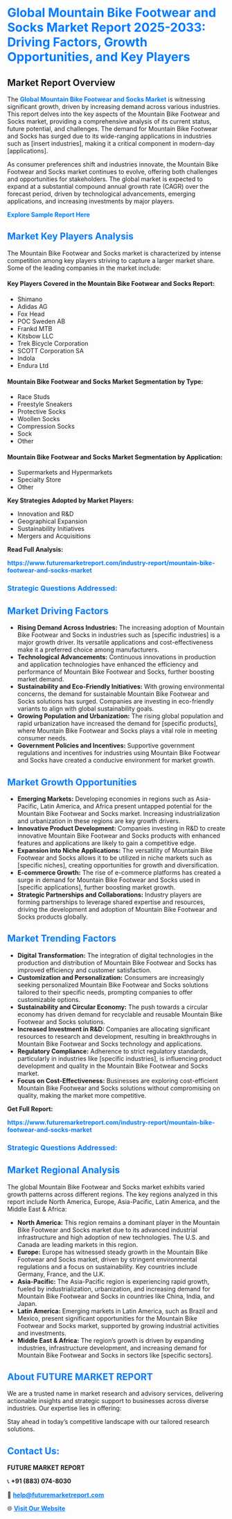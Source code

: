 <h1 style="color: #007BFF;">Global Mountain Bike Footwear and Socks Market Report 2025-2033: Driving Factors, Growth Opportunities, and Key Players</h1>

<section id="overview">
<h2>Market Report Overview</h2>
<p>The <a href="https://www.futuremarketreport.com/industry-report/mountain-bike-footwear-and-socks-market" style="color: #007BFF; text-decoration: none;"><strong>Global Mountain Bike Footwear and Socks Market</strong></a> is witnessing significant growth, driven by increasing demand across various industries. This report delves into the key aspects of the Mountain Bike Footwear and Socks market, providing a comprehensive analysis of its current status, future potential, and challenges. The demand for Mountain Bike Footwear and Socks has surged due to its wide-ranging applications in industries such as [insert industries], making it a critical component in modern-day [applications].</p>
<p>As consumer preferences shift and industries innovate, the Mountain Bike Footwear and Socks market continues to evolve, offering both challenges and opportunities for stakeholders. The global market is expected to expand at a substantial compound annual growth rate (CAGR) over the forecast period, driven by technological advancements, emerging applications, and increasing investments by major players.</p>
</section>

<section id="overview">
<p><a href="https://www.futuremarketreport.com/request-sample/reportId=26061" style="color: #007BFF; text-decoration: none;"><strong>Explore Sample Report Here</strong></a></p>
</section>

<section id="key-players">
<h2 style="color: #007BFF;">Market Key Players Analysis</h2>
<p>The Mountain Bike Footwear and Socks market is characterized by intense competition among key players striving to capture a larger market share. Some of the leading companies in the market include:</p>
<h4>Key Players Covered in the Mountain Bike Footwear and Socks Report:</h4>
<ul><li>Shimano</li><li>Adidas AG</li><li>Fox Head</li><li>POC Sweden AB</li><li>Frankd MTB</li><li>Kitsbow LLC</li><li>Trek Bicycle Corporation</li><li>SCOTT Corporation SA</li><li>Indola</li><li>Endura Ltd</li></ul>
<h4>Mountain Bike Footwear and Socks Market Segmentation by Type:</h4>
<ul><li>Race Studs</li><li>Freestyle Sneakers</li><li>Protective Socks</li><li>Woollen Socks</li><li>Compression Socks</li><li>Sock</li><li>Other</li></ul>

<h4>Mountain Bike Footwear and Socks Market Segmentation by Application:</h4>
<ul><li>Supermarkets and Hypermarkets</li><li>Specialty Store</li><li>Other</li></ul>
<p><strong>Key Strategies Adopted by Market Players:</strong></p>
<ul>
<li>Innovation and R&D</li>
<li>Geographical Expansion</li>
<li>Sustainability Initiatives</li>
<li>Mergers and Acquisitions</li>
</ul>
</section>

<section>
<p><strong>Read Full Analysis: </strong></p><a href="https://www.futuremarketreport.com/industry-report/mountain-bike-footwear-and-socks-market" style="color: #007BFF; text-decoration: none;"><strong>https://www.futuremarketreport.com/industry-report/mountain-bike-footwear-and-socks-market</strong></a>
<h3 style="color: #007BFF;">Strategic Questions Addressed:</h3>
</section>

<section id="driving-factors">
<h2 style="color: #007BFF;">Market Driving Factors</h2>
<ul>
<li><strong>Rising Demand Across Industries:</strong> The increasing adoption of Mountain Bike Footwear and Socks in industries such as [specific industries] is a major growth driver. Its versatile applications and cost-effectiveness make it a preferred choice among manufacturers.</li>
<li><strong>Technological Advancements:</strong> Continuous innovations in production and application technologies have enhanced the efficiency and performance of Mountain Bike Footwear and Socks, further boosting market demand.</li>
<li><strong>Sustainability and Eco-Friendly Initiatives:</strong> With growing environmental concerns, the demand for sustainable Mountain Bike Footwear and Socks solutions has surged. Companies are investing in eco-friendly variants to align with global sustainability goals.</li>
<li><strong>Growing Population and Urbanization:</strong> The rising global population and rapid urbanization have increased the demand for [specific products], where Mountain Bike Footwear and Socks plays a vital role in meeting consumer needs.</li>
<li><strong>Government Policies and Incentives:</strong> Supportive government regulations and incentives for industries using Mountain Bike Footwear and Socks have created a conducive environment for market growth.</li>
</ul>
</section>

<section id="growth-opportunities">
<h2 style="color: #007BFF;">Market Growth Opportunities</h2>
<ul>
<li><strong>Emerging Markets:</strong> Developing economies in regions such as Asia-Pacific, Latin America, and Africa present untapped potential for the Mountain Bike Footwear and Socks market. Increasing industrialization and urbanization in these regions are key growth drivers.</li>
<li><strong>Innovative Product Development:</strong> Companies investing in R&D to create innovative Mountain Bike Footwear and Socks products with enhanced features and applications are likely to gain a competitive edge.</li>
<li><strong>Expansion into Niche Applications:</strong> The versatility of Mountain Bike Footwear and Socks allows it to be utilized in niche markets such as [specific niches], creating opportunities for growth and diversification.</li>
<li><strong>E-commerce Growth:</strong> The rise of e-commerce platforms has created a surge in demand for Mountain Bike Footwear and Socks used in [specific applications], further boosting market growth.</li>
<li><strong>Strategic Partnerships and Collaborations:</strong> Industry players are forming partnerships to leverage shared expertise and resources, driving the development and adoption of Mountain Bike Footwear and Socks products globally.</li>
</ul>
</section>

<section id="trending-factors">
<h2 style="color: #007BFF;">Market Trending Factors</h2>
<ul>
<li><strong>Digital Transformation:</strong> The integration of digital technologies in the production and distribution of Mountain Bike Footwear and Socks has improved efficiency and customer satisfaction.</li>
<li><strong>Customization and Personalization:</strong> Consumers are increasingly seeking personalized Mountain Bike Footwear and Socks solutions tailored to their specific needs, prompting companies to offer customizable options.</li>
<li><strong>Sustainability and Circular Economy:</strong> The push towards a circular economy has driven demand for recyclable and reusable Mountain Bike Footwear and Socks solutions.</li>
<li><strong>Increased Investment in R&D:</strong> Companies are allocating significant resources to research and development, resulting in breakthroughs in Mountain Bike Footwear and Socks technology and applications.</li>
<li><strong>Regulatory Compliance:</strong> Adherence to strict regulatory standards, particularly in industries like [specific industries], is influencing product development and quality in the Mountain Bike Footwear and Socks market.</li>
<li><strong>Focus on Cost-Effectiveness:</strong> Businesses are exploring cost-efficient Mountain Bike Footwear and Socks solutions without compromising on quality, making the market more competitive.</li>
</ul>
</section>

<section>
<p><strong>Get Full Report: </strong></p><a href="https://www.futuremarketreport.com/industry-report/mountain-bike-footwear-and-socks-market" style="color: #007BFF; text-decoration: none;"><strong>https://www.futuremarketreport.com/industry-report/mountain-bike-footwear-and-socks-market</strong></a>
<h3 style="color: #007BFF;">Strategic Questions Addressed:</h3>
</section>


<section id="regional-analysis">
<h2 style="color: #007BFF;">Market Regional Analysis</h2>
<p>The global Mountain Bike Footwear and Socks market exhibits varied growth patterns across different regions. The key regions analyzed in this report include North America, Europe, Asia-Pacific, Latin America, and the Middle East & Africa:</p>
<ul>
<li><strong>North America:</strong> This region remains a dominant player in the Mountain Bike Footwear and Socks market due to its advanced industrial infrastructure and high adoption of new technologies. The U.S. and Canada are leading markets in this region.</li>
<li><strong>Europe:</strong> Europe has witnessed steady growth in the Mountain Bike Footwear and Socks market, driven by stringent environmental regulations and a focus on sustainability. Key countries include Germany, France, and the U.K.</li>
<li><strong>Asia-Pacific:</strong> The Asia-Pacific region is experiencing rapid growth, fueled by industrialization, urbanization, and increasing demand for Mountain Bike Footwear and Socks in countries like China, India, and Japan.</li>
<li><strong>Latin America:</strong> Emerging markets in Latin America, such as Brazil and Mexico, present significant opportunities for the Mountain Bike Footwear and Socks market, supported by growing industrial activities and investments.</li>
<li><strong>Middle East & Africa:</strong> The region’s growth is driven by expanding industries, infrastructure development, and increasing demand for Mountain Bike Footwear and Socks in sectors like [specific sectors].</li>
</ul>
</section>

<footer>
<h2 style="color: #007BFF;">About FUTURE MARKET REPORT</h2>
<p>We are a trusted name in market research and advisory services, delivering actionable insights and strategic support to businesses across diverse industries. Our expertise lies in offering:</p>

<p>Stay ahead in today’s competitive landscape with our tailored research solutions.</p>

<h2 style="color: #007BFF;">Contact Us:</h2>
<p><strong>FUTURE MARKET REPORT</strong></p>
<p>📞 <strong>+91 (883) 074-8030</strong></p>
<p>📧 <strong><a href="mailto:help@futuremarketreport.com" style="color: #007BFF;">help@futuremarketreport.com</a></strong></p>
<p>🌐 <strong><a href="https://www.futuremarketreport.com/" style="color: #007BFF;">Visit Our Website</a></strong></p>
</footer>